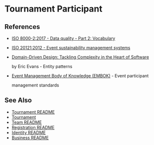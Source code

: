 # Tournament Participant

<!-- TODO: Add tournament participant documentation -->

## References

- [ISO 8000-2:2017 - Data quality - Part 2: Vocabulary](https://www.iso.org/standard/36326.html)
- [ISO 20121:2012 - Event sustainability management systems](https://www.iso.org/standard/54552.html)
- [Domain-Driven Design: Tackling Complexity in the Heart of Software](https://www.amazon.com/Domain-Driven-Design-Tackling-Complexity-Software/dp/0321125215)

  by Eric Evans - Entity patterns

- [Event Management Body of Knowledge (EMBOK)](https://www.embok.org/index.php/embok-model) - Event participant

  management standards

## See Also

- [Tournament README](../tournament/README.md)
- [Tournament](../tournament/tournament.md)
- [Team README](../team/README.md)
- [Registration README](../registration/README.md)
- [Identity README](../identity/README.md)
- [Business README](../README.md)
